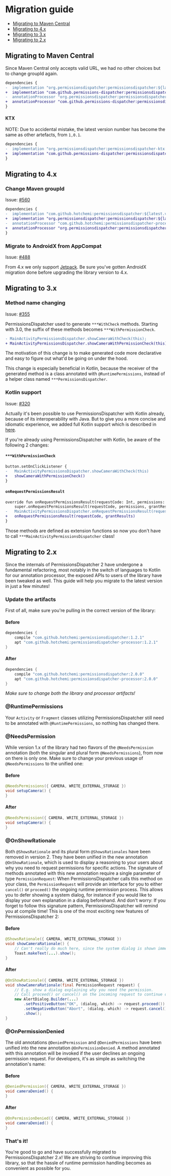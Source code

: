 # Migration guide

- [Migrating to Maven Central](#migrating-to-maven-central)
- [Migrating to 4.x](#migrating-to-4x)
- [Migrating to 3.x](#migrating-to-3x)
- [Migrating to 2.x](#migrating-to-2x)

## Migrating to Maven Central

Since Maven Central only accepts valid URL, we had no other choices but to change groupId again.

```diff
dependencies {
-  implementation "org.permissionsdispatcher:permissionsdispatcher:${latest.version}"
+  implementation "com.github.permissions-dispatcher:permissionsdispatcher:${latest.version}"
-  annotationProcessor "org.permissionsdispatcher:permissionsdispatcher-processor:${latest.version}"
+  annotationProcessor "com.github.permissions-dispatcher:permissionsdispatcher-processor:${latest.version}"
}
```

#### KTX

NOTE: Due to accidental mistake, the latest version number has become the same as other artefacts, from `1,0.1`.

```diff
dependencies {
-  implementation "org.permissionsdispatcher:permissionsdispatcher-ktx:${latest.version}"
+  implementation "com.github.permissions-dispatcher:permissionsdispatcher-ktx:${latest.version}"
}
```

## Migrating to 4.x

### Change Maven groupId 

Issue: [#560](https://github.com/permissions-dispatcher/PermissionsDispatcher/issues/560)

```diff
dependencies {
-  implementation "com.github.hotchemi:permissionsdispatcher:${latest.version}"
+  implementation "org.permissionsdispatcher:permissionsdispatcher:${latest.version}"
-  annotationProcessor "com.github.hotchemi:permissionsdispatcher-processor:${latest.version}"
+  annotationProcessor "org.permissionsdispatcher:permissionsdispatcher-processor:${latest.version}"
}
```

### Migrate to AndroidX from AppCompat

Issue: [#488](https://github.com/permissions-dispatcher/PermissionsDispatcher/pull/488)

From 4.x we only support [Jetpack](https://developer.android.com/jetpack/).
Be sure you've gotten AndroidX migration done before upgrading the library version to 4.x.

## Migrating to 3.x

### Method name changing

Issue: [#355](https://github.com/permissions-dispatcher/PermissionsDispatcher/issues/355)

PermissionsDispatcher used to generate `***WithCheck` methods.
Starting with 3.0, the suffix of these methods becomes `***WithPermissionCheck`.

```diff
- MainActivityPermissionsDispatcher.showCameraWithCheck(this);
+ MainActivityPermissionsDispatcher.showCameraWithPermissionCheck(this);
```

The motivation of this change is to make generated code more declarative and easy to figure out what'd be going on under the hood.

This change is especially beneficial in Kotlin, because the receiver of the generated method is a class annotated with `@RuntimePermissions`, instead of a helper class named `***PermissionsDispatcher`.

### Kotlin support

Issue: [#320](https://github.com/permissions-dispatcher/PermissionsDispatcher/issues/320)

Actually it's been possible to use PermissionsDispatcher with Kotlin already, because of its interoperability with Java. But to give you a more concise and idiomatic experience, we added full Kotlin support which is described in [here](kotlin_support.md).

If you're already using PermissionsDispatcher with Kotlin, be aware of the following 2 changes:

#### `***WithPermissionCheck`

```diff
button.setOnClickListener {
-   MainActivityPermissionsDispatcher.showCameraWithCheck(this)
+   showCameraWithPermissionCheck()
}
```

#### `onRequestPermissionsResult`

```diff
override fun onRequestPermissionsResult(requestCode: Int, permissions: Array<String>, grantResults: IntArray) {
    super.onRequestPermissionsResult(requestCode, permissions, grantResults)
-   MainActivityPermissionsDispatcher.onRequestPermissionsResult(requestCode, grantResults)
+   onRequestPermissionsResult(requestCode, grantResults)
}
```

Those methods are defined as extension functions so now you don't have to call `***MainActivityPermissionsDispatcher` class!

## Migrating to 2.x

Since the internals of PermissionsDispatcher 2 have undergone a fundamental refactoring, most notably in the switch of languages to Kotlin for our annotation processor, the exposed APIs to users of the library have been tweaked as well. This guide will help you migrate to the latest version in just a few minutes!

### Update the artifacts

First of all, make sure you're pulling in the correct version of the library:

#### Before
```groovy
dependencies {
    compile "com.github.hotchemi:permissionsdispatcher:1.2.1"
    apt "com.github.hotchemi:permissionsdispatcher-processor:1.2.1"
}
```

#### After
```groovy
dependencies {
    compile "com.github.hotchemi:permissionsdispatcher:2.0.0"
    apt "com.github.hotchemi:permissionsdispatcher-processor:2.0.0"
}
```

*Make sure to change both the library and processor artifacts!*

### @RuntimePermissions

Your `Activity` or `Fragment` classes utilizing PermissionsDispatcher still need to be annotated with `@RuntimePermissions`, so nothing has changed there.

### @NeedsPermission

While version 1.x of the library had two flavors of the `@NeedsPermission` annotation (both the singular and plural form `@NeedsPermissions`), from now on there is only one. Make sure to change your previous usage of `@NeedsPermissions` to the unified one:

#### Before
```java
@NeedsPermissions({ CAMERA, WRITE_EXTERNAL_STORAGE })
void setupCamera() {
}
```

#### After
```java
@NeedsPermission({ CAMERA, WRITE_EXTERNAL_STORAGE })
void setupCamera() {
}
```

### @OnShowRationale

Both `@ShowsRationale` and its plural form `@ShowsRationales` have been removed in version 2. They have been unified in the new annotation `@OnShowRationale`, which is used to display a reasoning to your users about why you need to request permissions for specific actions. The signature of methods annotated with this new annotation require a single parameter of type `PermissionRequest`: When PermissionsDispatcher calls this method on your class, the `PermissionRequest` will provide an interface for you to either `cancel()` or `proceed()` the ongoing runtime permission process. This allows you to defer showing a system dialog, for instance if you would like to display your own explanation in a dialog beforehand. And don't worry: If you forget to follow this signature pattern, PermissionsDispatcher will remind you at compile time! This is one of the most exciting new features of PermissionsDispatcher 2:

#### Before
```java
@ShowsRationale({ CAMERA, WRITE_EXTERNAL_STORAGE })
void showCameraRationale() {
    // Can't really do much here, since the system dialog is shown immediately afterwards...
    Toast.makeText(...).show();
}
```

#### After
```java
@OnShowRationale({ CAMERA, WRITE_EXTERNAL_STORAGE })
void showCameraRationale(final PermissionRequest request) {
    // E.g. show a dialog explaining why you need the permission.
    // Call proceed() or cancel() on the incoming request to continue or abort the current permissions process
    new AlertDialog.Builder(...)
        .setPositiveButton("OK", (dialog, which) -> request.proceed())
        .setNegativeButton("Abort", (dialog, which) -> request.cancel())
        .show();
}
```

### @OnPermissionDenied

The old annotations `@DeniedPermission` and `@DeniedPermissions` have been unified into the new annotation `@OnPermissionDenied`. A method annotated with this annotation will be invoked if the user declines an ongoing permission request. For developers, it's as simple as switching the annotation's name:

#### Before
```java
@DeniedPermission({ CAMERA, WRITE_EXTERNAL_STORAGE })
void cameraDenied() {
}
```

#### After
```java
@OnPermissionDenied({ CAMERA, WRITE_EXTERNAL_STORAGE })
void cameraDenied() {
}
```

### That's it!

You're good to go and have successfully migrated to PermissionsDispatcher 2.x! We are striving to continue improving this library, so that the hassle of runtime permission handling becomes as convenient as possible for you.
